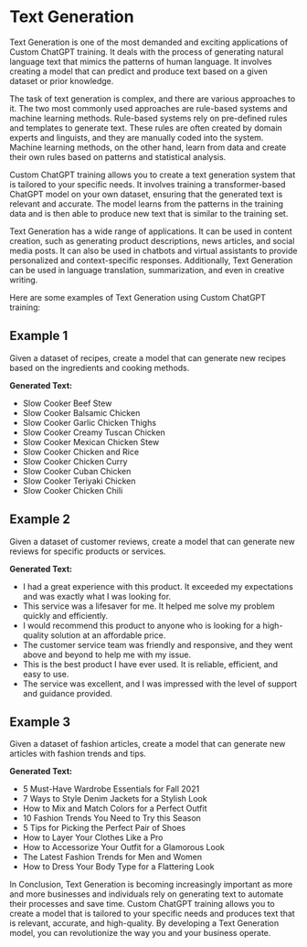 # Text Generation

Text Generation is one of the most demanded and exciting applications of Custom ChatGPT training. It deals with the process of generating natural language text that mimics the patterns of human language. It involves creating a model that can predict and produce text based on a given dataset or prior knowledge.

The task of text generation is complex, and there are various approaches to it. The two most commonly used approaches are rule-based systems and machine learning methods. Rule-based systems rely on pre-defined rules and templates to generate text. These rules are often created by domain experts and linguists, and they are manually coded into the system. Machine learning methods, on the other hand, learn from data and create their own rules based on patterns and statistical analysis.

Custom ChatGPT training allows you to create a text generation system that is tailored to your specific needs. It involves training a transformer-based ChatGPT model on your own dataset, ensuring that the generated text is relevant and accurate. The model learns from the patterns in the training data and is then able to produce new text that is similar to the training set.

Text Generation has a wide range of applications. It can be used in content creation, such as generating product descriptions, news articles, and social media posts. It can also be used in chatbots and virtual assistants to provide personalized and context-specific responses. Additionally, Text Generation can be used in language translation, summarization, and even in creative writing.

Here are some examples of Text Generation using Custom ChatGPT training:

## Example 1

Given a dataset of recipes, create a model that can generate new recipes based on the ingredients and cooking methods.

**Generated Text:**

* Slow Cooker Beef Stew
* Slow Cooker Balsamic Chicken
* Slow Cooker Garlic Chicken Thighs
* Slow Cooker Creamy Tuscan Chicken
* Slow Cooker Mexican Chicken Stew
* Slow Cooker Chicken and Rice
* Slow Cooker Chicken Curry
* Slow Cooker Cuban Chicken
* Slow Cooker Teriyaki Chicken
* Slow Cooker Chicken Chili

## Example 2

Given a dataset of customer reviews, create a model that can generate new reviews for specific products or services.

**Generated Text:**

* I had a great experience with this product. It exceeded my expectations and was exactly what I was looking for.
* This service was a lifesaver for me. It helped me solve my problem quickly and efficiently.
* I would recommend this product to anyone who is looking for a high-quality solution at an affordable price.
* The customer service team was friendly and responsive, and they went above and beyond to help me with my issue.
* This is the best product I have ever used. It is reliable, efficient, and easy to use.
* The service was excellent, and I was impressed with the level of support and guidance provided.

## Example 3

Given a dataset of fashion articles, create a model that can generate new articles with fashion trends and tips.

**Generated Text:**

* 5 Must-Have Wardrobe Essentials for Fall 2021
* 7 Ways to Style Denim Jackets for a Stylish Look
* How to Mix and Match Colors for a Perfect Outfit
* 10 Fashion Trends You Need to Try this Season
* 5 Tips for Picking the Perfect Pair of Shoes
* How to Layer Your Clothes Like a Pro
* How to Accessorize Your Outfit for a Glamorous Look
* The Latest Fashion Trends for Men and Women
* How to Dress Your Body Type for a Flattering Look

In Conclusion, Text Generation is becoming increasingly important as more and more businesses and individuals rely on generating text to automate their processes and save time. Custom ChatGPT training allows you to create a model that is tailored to your specific needs and produces text that is relevant, accurate, and high-quality. By developing a Text Generation model, you can revolutionize the way you and your business operate.
